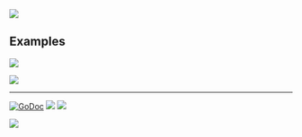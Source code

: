 <img src="http://tjholowaychuk.com:6000/svg/title/GO/PROGRESS">

## Examples

![](https://dl.dropboxusercontent.com/u/6396913/misc/go-progress/Screen%20Shot%202017-07-27%20at%2010.03.32%20AM.png)

![](https://dl.dropboxusercontent.com/u/6396913/misc/go-progress/Screen%20Shot%202017-07-27%20at%2010.03.40%20AM.png)

---

[![GoDoc](https://godoc.org/github.com/tj/go-progress?status.svg)](https://godoc.org/github.com/tj/go-progress)
![](https://img.shields.io/badge/license-MIT-blue.svg)
![](https://img.shields.io/badge/status-stable-green.svg)

<a href="https://apex.sh"><img src="http://tjholowaychuk.com:6000/svg/sponsor"></a>
